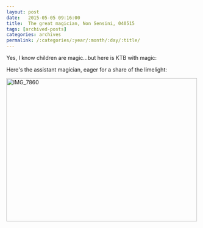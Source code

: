 ```yaml
---
layout: post
date:	2015-05-05 09:16:00
title:  The great magician, Non Sensini, 040515
tags: [archived-posts]
categories: archives
permalink: /:categories/:year/:month/:day/:title/
---
```

Yes, I know children are magic...but here is KTB with magic:


<lj-embed id="1325"/>

Here's the assistant magician, eager for a share of the limelight:

<a href="https://www.flickr.com/photos/86494503@N00/17187536828" title="IMG_7860 by mohandep, on Flickr"><img src="https://farm9.staticflickr.com/8870/17187536828_5fb3db1258.jpg" width="500" height="375" alt="IMG_7860"></a>
